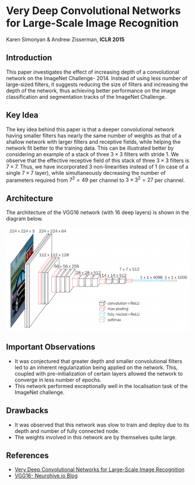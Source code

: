 # Very Deep Convolutional Networks for Large-Scale Image Recognition

Karen Simonyan & Andrew Zisserman, **ICLR 2015**

## Introduction

This paper investigates the effect of increasing depth of a convolutional network on the ImageNet Challenge- $2014$. Instead of using less number of large-sized filters, it suggests reducing the size of filters and increasing the depth of the network, thus achieving better performance on the image classification and segmentation tracks of the ImageNet Challenge. 

## Key Idea

The key idea behind this paper is that a deeper convolutional network having smaller filters has nearly the same number of weights as that of a shallow network with larger filters and receptive fields, while helping the network fit better to the training data. This can be illustrated better by considering an example of a stack of three $3 \times 3$ filters with stride $1$. We observe that the effective receptive field of this stack of three $3 \times 3$ filters is $7 \times 7$. Thus, we have incorporated $3$ non-linearities instead of $1$ (in case of a single $7 \times 7$ layer), while simultaneously decreasing the number of parameters required from $7^2 = 49$ per channel to $3 \times 3^2 = 27$ per channel. 

## Architecture 

The architecture of the VGG16 network (with $16$ deep layers) is shown in the diagram below. 


<img src='vgg16.png' width='600'>


## Important Observations

- It was conjectured that greater depth and smaller convolutional filters led to an inherent regularization being applied on the network. This, coupled with pre-initialization of certain layers allowed the network to converge in less number of epochs.
- This network performed exceptionally well in the localisation task of the ImageNet challenge.

## Drawbacks

- It was observed that this network was slow to train and deploy due to its depth and number of fully connected node.
- The weights involved in this network are by themselves quite large. 

## References
- [Very Deep Convolutional Networks for Large-Scale Image Recognition](https://arxiv.org/pdf/1409.1556.pdf )
- [VGG16- Neurohive.io Blog](https://neurohive.io/en/popular-networks/vgg16/)



